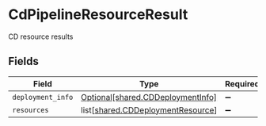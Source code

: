 # CdPipelineResourceResult

CD resource results


## Fields

| Field                                                                                | Type                                                                                 | Required                                                                             | Description                                                                          |
| ------------------------------------------------------------------------------------ | ------------------------------------------------------------------------------------ | ------------------------------------------------------------------------------------ | ------------------------------------------------------------------------------------ |
| `deployment_info`                                                                    | [Optional[shared.CDDeploymentInfo]](undefined/models/shared/cddeploymentinfo.md)     | :heavy_minus_sign:                                                                   | N/A                                                                                  |
| `resources`                                                                          | list[[shared.CDDeploymentResource](undefined/models/shared/cddeploymentresource.md)] | :heavy_minus_sign:                                                                   | N/A                                                                                  |